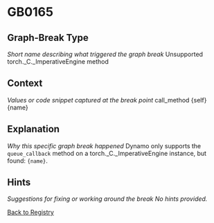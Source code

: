 # GB0165

## Graph-Break Type
*Short name describing what triggered the graph break*
Unsupported torch._C._ImperativeEngine method

## Context
*Values or code snippet captured at the break point*
call_method {self} {name}

## Explanation
*Why this specific graph break happened*
Dynamo only supports the `queue_callback` method on a torch._C._ImperativeEngine instance, but found: `{name}`.

## Hints
*Suggestions for fixing or working around the break*
*No hints provided.*



[Back to Registry](../index.md)

